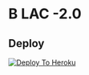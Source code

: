 #     B LAC -2.0

## Deploy
[![Deploy To Heroku](https://www.herokucdn.com/deploy/button.svg)](https://dashboard.heroku.com/new?button-url=https%3A%2F%2Fgithub.com%2FJASS697%2FHEROKU&template=https%3A%2F%2Fgithub.com%2FJASS697%2FHEROKU)
